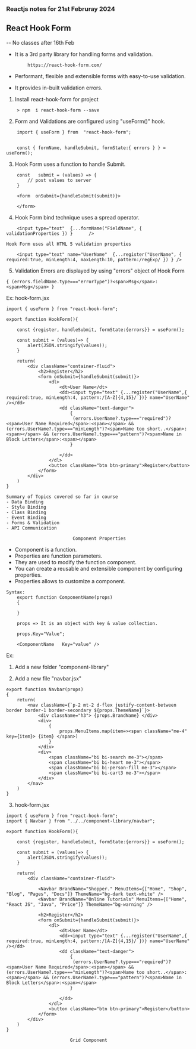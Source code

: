 ### Reactjs notes for 21st Februray 2024

##  React Hook Form
-- No classes after 16th Feb

                       
- It is a 3rd party library for handling forms and validation.
```
        https://react-hook-form.com/
```
- Performant, flexible and extensible forms with easy-to-use validation.

- It provides in-built validation errors.

1. Install react-hook-form for project
```
    > npm  i react-hook-form --save
```
2. Form and Validations are configured using  "useForm()" hook.
```
    import { useForm } from  "react-hook-form";

       
    const { formName, handleSubmit, formState:{ errors } } = useForm();
```

3. Hook Form uses a function to handle Submit.
```
    const   submit = (values) => {
        // post values to server
    }
```
```
    <form  onSubmit={handleSubmit(submit)}>

    </form>
```
4. Hook Form bind technique uses a spread operator.
```
    <input type="text"  {...formName("FieldName", { validationProperties }) }      />
```
    Hook Form uses all HTML 5 validation properties
```
    <input type="text" name="UserName"  {...register("UserName", { required:true, minLength:4, maxLength:10, pattern:/regExp/ }) } />
```

5. Validation Errors are displayed by using "errors" object of Hook Form
```
{ (errors.fieldName.type==="errorType")?<span>Msg</span>:<span>Msg</span> }
```

Ex:
hook-form.jsx
```
import { useForm } from "react-hook-form";

export function HookForm(){

    const {register, handleSubmit, formState:{errors}} = useForm();

    const submit = (values)=> {
        alert(JSON.stringify(values));
    }

    return(
        <div className="container-fluid">
            <h2>Register</h2>
            <form onSubmit={handleSubmit(submit)}>
                <dl>
                    <dt>User Name</dt>
                    <dd><input type="text" {...register("UserName",{ required:true, minLength:4, pattern:/[A-Z]{4,15}/ })} name="UserName" /></dd>
                    <dd className="text-danger">
                        {
                         (errors.UserName?.type==="required")?<span>User Name Required</span>:<span></span> &&  (errors.UserName?.type==="minLength")?<span>Name too short..</span>:<span></span> && (errors.UserName?.type==="pattern")?<span>Name in Block Letters</span>:<span></span>
                        }
           
                    </dd>
                </dl>
                <button className="btn btn-primary">Register</button>
            </form>
        </div>
    )
}
```
```
Summary of Topics covered so far in course
- Data Binding
- Style Binding
- Class Binding
- Event Binding
- Forms & Validation
- API Communication
```
                             Component Properties
- Component is a function.
- Properties are function parameters.
- They are used to modify the function component.
- You can create a reusable and extensible component by configuring properties.
- Properties allows to customize a component.
```
Syntax:
    export function ComponentName(props)
    {
   
    }

    props => It is an object with key & value collection.
   
    props.Key="Value";

    <ComponentName   Key="value" />
```

Ex:
1. Add a new folder  "component-library"

2. Add a new file
        "navbar.jsx"

   
```
export function Navbar(props)
{
    return(
        <nav className={`p-2 mt-2 d-flex justify-content-between border border-1 border-secondary ${props.ThemeName}`}>
            <div className="h3"> {props.BrandName} </div>
            <div>
                {
                    props.MenuItems.map(item=><span className="me-4" key={item}> {item} </span>)
                }
            </div>
            <div>
                <span className="bi bi-search me-3"></span>
                <span className="bi bi-heart me-3"></span>
                <span className="bi bi-person-fill me-3"></span>
                <span className="bi bi-cart3 me-3"></span>
            </div>
        </nav>
    )
}
```
3. hook-form.jsx
```
import { useForm } from "react-hook-form";
import { Navbar } from "../../component-library/navbar";

export function HookForm(){

    const {register, handleSubmit, formState:{errors}} = useForm();

    const submit = (values)=> {
        alert(JSON.stringify(values));
    }

    return(
        <div className="container-fluid">

            <Navbar BrandName="Shopper." MenuItems={["Home", "Shop", "Blog", "Pages", "Docs"]} ThemeName="bg-dark text-white" />
            <Navbar BrandName="Online Tutorials" MenuItems={["Home", "React JS", "Java", "Price"]} ThemeName="bg-warning" />

            <h2>Register</h2>
            <form onSubmit={handleSubmit(submit)}>
                <dl>
                    <dt>User Name</dt>
                    <dd><input type="text" {...register("UserName",{ required:true, minLength:4, pattern:/[A-Z]{4,15}/ })} name="UserName" /></dd>
                    <dd className="text-danger">
                        {
                         (errors.UserName?.type==="required")?<span>User Name Required</span>:<span></span> &&  (errors.UserName?.type==="minLength")?<span>Name too short..</span>:<span></span> && (errors.UserName?.type==="pattern")?<span>Name in Block Letters</span>:<span></span>
                        }
           
                    </dd>
                </dl>
                <button className="btn btn-primary">Register</button>
            </form>
        </div>
    )
}
```
                            Grid Component

